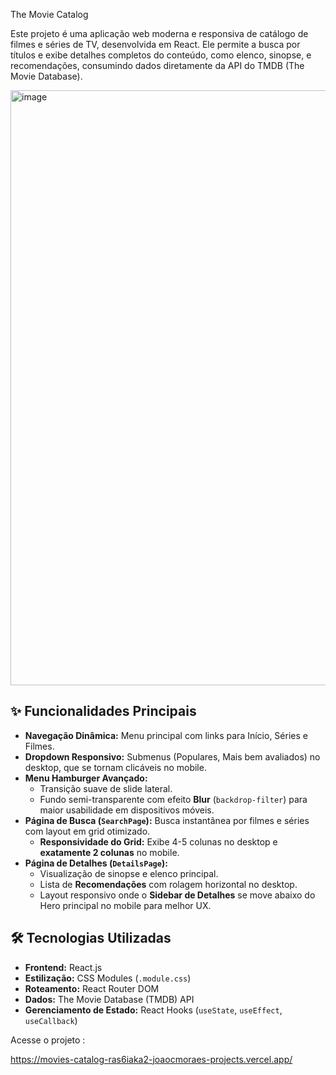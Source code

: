 The Movie Catalog 

Este projeto é uma aplicação web moderna e responsiva de catálogo de filmes e séries de TV, desenvolvida em React. Ele permite a busca por títulos e exibe detalhes completos do conteúdo, como elenco, sinopse, e recomendações, consumindo dados diretamente da API do TMDB (The Movie Database).


<img width="1892" height="952" alt="image" src="https://github.com/user-attachments/assets/a5b47eaa-004b-4614-abf8-c3fdcb05cc18" />


## ✨ Funcionalidades Principais

* **Navegação Dinâmica:** Menu principal com links para Início, Séries e Filmes.
* **Dropdown Responsivo:** Submenus (Populares, Mais bem avaliados) no desktop, que se tornam clicáveis no mobile.
* **Menu Hamburger Avançado:**
    * Transição suave de slide lateral.
    * Fundo semi-transparente com efeito **Blur** (`backdrop-filter`) para maior usabilidade em dispositivos móveis.
* **Página de Busca (`SearchPage`):** Busca instantânea por filmes e séries com layout em grid otimizado.
    * **Responsividade do Grid:** Exibe 4-5 colunas no desktop e **exatamente 2 colunas** no mobile.
* **Página de Detalhes (`DetailsPage`):**
    * Visualização de sinopse e elenco principal.
    * Lista de **Recomendações** com rolagem horizontal no desktop.
    * Layout responsivo onde o **Sidebar de Detalhes** se move abaixo do Hero principal no mobile para melhor UX.

## 🛠️ Tecnologias Utilizadas

* **Frontend:** React.js
* **Estilização:** CSS Modules (`.module.css`)
* **Roteamento:** React Router DOM
* **Dados:** The Movie Database (TMDB) API
* **Gerenciamento de Estado:** React Hooks (`useState`, `useEffect`, `useCallback`)


Acesse o projeto :

https://movies-catalog-ras6iaka2-joaocmoraes-projects.vercel.app/
